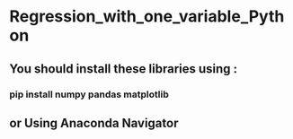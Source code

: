 # Regression_with_one_variable_Python
## You should install these libraries using :
### pip install numpy pandas matplotlib 
## or Using Anaconda Navigator 
